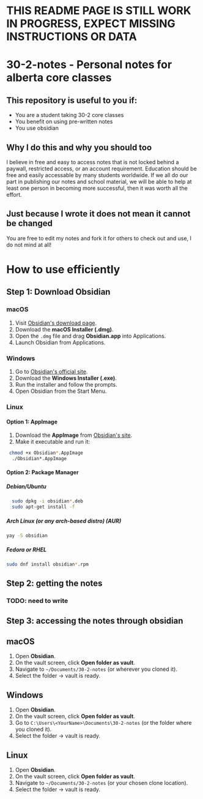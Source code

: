 # THIS README PAGE IS STILL WORK IN PROGRESS, EXPECT MISSING INSTRUCTIONS OR DATA

# 30-2-notes - Personal notes for alberta core classes 

## This repository is useful to you if:
* You are a student taking 30-2 core classes
* You benefit on using pre-written notes
* You use obsidian

## Why I do this and why you should too
 I believe in free and easy to access notes that is not locked behind a paywall, restricted access, or an account requirement. 
 Education should be free and easily accessable by many students worldwide. If we all do our part in publishing our notes and school material, we will be able to help at least one person in becoming more successful, then it was worth all the effort.

## Just because I wrote it does not mean it cannot be changed
You are free to edit my notes and fork it for others to check out and use, I do not mind at all!

# How to use efficiently

## Step 1: Download Obsidian 

### macOS
1. Visit [Obsidian's download page](https://obsidian.md).
2. Download the **macOS Installer (.dmg)**.
3. Open the `.dmg` file and drag **Obsidian.app** into Applications.
4. Launch Obsidian from Applications.

### Windows
1. Go to [Obsidian's official site](https://obsidian.md).
2. Download the **Windows Installer (.exe)**.
3. Run the installer and follow the prompts.
4. Open Obsidian from the Start Menu.

### Linux
#### Option 1: AppImage
1. Download the **AppImage** from [Obsidian's site](https://obsidian.md).
2. Make it executable and run it:
  ```bash
   chmod +x Obsidian*.AppImage
    ./Obsidian*.AppImage
  ``` 
#### Option 2: Package Manager 
##### Debian/Ubuntu
```bash
  sudo dpkg -i obsidian*.deb
  sudo apt-get install -f
```
##### Arch Linux (or any arch-based distro) (AUR)
  ```bash
  yay -S obsidian
  ```
##### Fedora or RHEL
  ```bash
  sudo dnf install obsidian*.rpm
  ```

## Step 2: getting the notes
### TODO: need to write

## Step 3: accessing the notes through obsidian


## macOS
1. Open **Obsidian**.
2. On the vault screen, click **Open folder as vault**.
3. Navigate to `~/Documents/30-2-notes` (or wherever you cloned it).
4. Select the folder → vault is ready.

## Windows
1. Open **Obsidian**.
2. On the vault screen, click **Open folder as vault**.
3. Go to `C:\Users\<YourName>\Documents\30-2-notes` (or the folder where you cloned it).
4. Select the folder → vault is ready.
## Linux
1. Open **Obsidian**.
2. On the vault screen, click **Open folder as vault**.
3. Navigate to `~/Documents/30-2-notes` (or your chosen clone location).
4. Select the folder → vault is ready.
